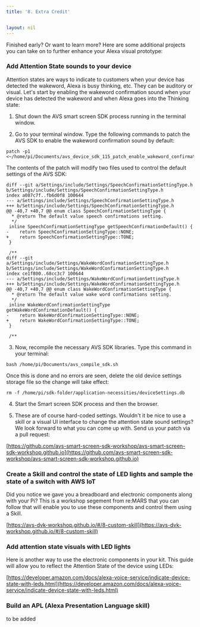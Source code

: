 ```yaml
---
title: '8. Extra Credit'


layout: nil
---
```

Finished early? Or want to learn more? Here are some additional projects you can take on to further enhance your Alexa visual prototype:

### Add Attention State sounds to your device

Attention states are ways to indicate to customers when your device has detected the wakeword, Alexa is busy thinking, etc. They can be auditory or visual. Let's start by enabling the wakeword confirmation sound when your device has detected the wakeword and when Alexa goes into the Thinking state: 

1) Shut down the AVS smart screen SDK process running in the terminal window.

2) Go to your terminal window. Type the following commands to patch the AVS SDK to enable the wakeword confirmation sound by default:

```
patch -p1 <~/home/pi/Documents/avs_device_sdk_115_patch_enable_wakeword_confirmation_by_default.txt
```

The contents of the patch will modify two files used to control the default settings of the AVS SDK:

```
diff --git a/Settings/include/Settings/SpeechConfirmationSettingType.h b/Settings/include/Settings/SpeechConfirmationSettingType.h
index a087c7f..fb6d0f8 100644
--- a/Settings/include/Settings/SpeechConfirmationSettingType.h
+++ b/Settings/include/Settings/SpeechConfirmationSettingType.h
@@ -40,7 +40,7 @@ enum class SpeechConfirmationSettingType {
  * @return The default value speech confirmations setting.
  */
 inline SpeechConfirmationSettingType getSpeechConfirmationDefault() {
-    return SpeechConfirmationSettingType::NONE;
+    return SpeechConfirmationSettingType::TONE;
 }
 
 /**
diff --git a/Settings/include/Settings/WakeWordConfirmationSettingType.h b/Settings/include/Settings/WakeWordConfirmationSettingType.h
index ce1f800..68cc3c7 100644
--- a/Settings/include/Settings/WakeWordConfirmationSettingType.h
+++ b/Settings/include/Settings/WakeWordConfirmationSettingType.h
@@ -40,7 +40,7 @@ enum class WakeWordConfirmationSettingType {
  * @return The default value wake word confirmations setting.
  */
 inline WakeWordConfirmationSettingType getWakeWordConfirmationDefault() {
-    return WakeWordConfirmationSettingType::NONE;
+    return WakeWordConfirmationSettingType::TONE;
 }
 
 /**
```

3) Now, recompile the necessary AVS SDK libraries. Type this command in your terminal:

```
bash /home/pi/Documents/avs_compile_sdk.sh
```

Once this is done and no errors are seen, delete the old device settings storage file so the change will take effect:

```
rm -f /home/pi/sdk-folder/application-necessities/deviceSettings.db
```

4) Start the Smart screen SDK process and then the browser.

5) These are of course hard-coded settings. Wouldn't it be nice to use a skill or a visual UI interface to change the attention state sound settings? We look forward to what you can come up with. Send us your patch via a pull request:

[https://github.com/avs-smart-screen-sdk-workshop/avs-smart-screen-sdk-workshop.github.io](https://github.com/avs-smart-screen-sdk-workshop/avs-smart-screen-sdk-workshop.github.io)

### Create a Skill and control the state of LED lights and sample the state of a switch with AWS IoT

Did you notice we gave you a breadboard and electronic components along with your Pi? This is a workshop segement from re:MARS that you can follow that will enable you to use these components and control them using a Skill.

[https://avs-dvk-workshop.github.io/#/8-custom-skill](https://avs-dvk-workshop.github.io/#/8-custom-skill)

### Add attention state visuals with LED lights

Here is another way to use the electronic components in your kit. This guide will allow you to reflect the Attention State of the device using LEDs:

[https://developer.amazon.com/docs/alexa-voice-service/indicate-device-state-with-leds.html](https://developer.amazon.com/docs/alexa-voice-service/indicate-device-state-with-leds.html)


### Build an APL (Alexa Presentation Language skill)

to be added
